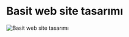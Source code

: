 # Basit web site tasarımı
![Basit web site tasarımı](https://patika-prod.s3-eu-central-1.amazonaws.com/userFiles/mevlut/projects/LjxErrvx89t8J3QnG-basit-web-sitesi)